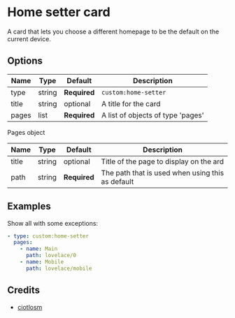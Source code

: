# Home setter card

A card that lets you choose a different homepage to be the default on the current device.

## Options

| Name | Type | Default | Description
| ---- | ---- | ------- | -----------
| type | string | **Required** | `custom:home-setter`
| title | string | optional | A title for the card
| pages | list | **Required** | A list of objects of type 'pages'

Pages object

| Name | Type | Default | Description
| ---- | ---- | ------- | -----------
| title | string | optional | Title of the page to display on the ard
| path | string | **Required** | The path that is used when using this as default

## Examples

Show all with some exceptions:
```yaml
- type: custom:home-setter
  pages:
    - name: Main
      path: lovelace/0
    - name: Mobile
      path: lovelace/mobile
```

## Credits
- [ciotlosm](https://github.com/ciotlosm)